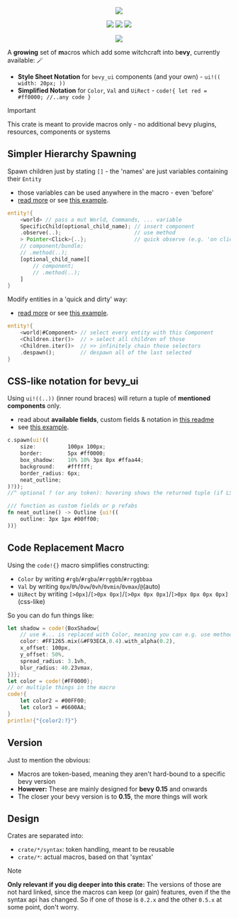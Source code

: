 <p align="center">
    <img src="https://github.com/user-attachments/assets/829a86b8-8dc4-4403-9da4-536daaefbd11">
</p>
<p align="center">
    <a href="https://github.com/dekirisu/mevy" style="position:relative"><img src="https://img.shields.io/badge/github-dekirisu/mevy-ee6677"></a>
    <a href="https://crates.io/crates/mevy" style="position:relative"><img src="https://img.shields.io/crates/v/mevy"></a>
    <a href="https://discord.gg/kevWvBuPFg" style="position:relative"><img src="https://img.shields.io/discord/515100001903312898"></a>
</p>

<p align="center">
    <img src="https://github.com/user-attachments/assets/891599e8-98a9-4d32-9f6e-6dfa76e51a31">
</p

A **growing** set of **m**acros which add some witchcraft into b**evy**, currently available: 🪄
- **Style Sheet Notation** for `bevy_ui` components (and your own) - `ui!(( width: 20px; ))`
- **Simplified Notation** for `Color`, `Val` and `UiRect` - `code!{ let red = #ff0000; //..any code }`

> [!IMPORTANT]
> This crate is meant to provide macros only - no additional bevy plugins, resources, components or systems

## Simpler Hierarchy Spawning
Spawn children just by stating `[]` - the 'names' are just variables containing their `Entity`
- those variables can be used anywhere in the macro - even 'before'
- [read more](crates/ecs/README.md) or see [this example](examples/ecs_simple_spawn.rs).

```rust
entity!{
    <world> // pass a mut World, Commands, ... variable
    SpecificChild(optional_child_name); // insert component
    .observe(..);                       // use method
    > Pointer<Click>{..};               // quick observe (e.g. 'on click')
    // component/bundle;
    // .method(..);
    [optional_child_name][
        // component;
        // .method(..);
    ]
}
```

Modify entities in a 'quick and dirty' way: 
- [read more](crates/ecs/README.md) or see [this example](examples/entity_macro.rs).

```rust
entity!{
    <world|#Component> // select every entity with this Component
    <Children.iter()>  // > select all children of those
    <Children.iter()>  // >> infinitely chain those selectors
    .despawn();        // despawn all of the last selected
}
```

## CSS-like notation for bevy_ui
Using `ui!((..))` (inner round braces) will return a tuple of **mentioned components** only.
- read about **available fields**, custom fields & notation in [this readme](crates/ui/README.md)
- see [this example](examples/ui_bundle.rs).
```rust
c.spawn(ui!((
    size:          100px 100px;
    border:        5px #ff0000;
    box_shadow:    10% 10% 3px 8px #ffaa44;
    background:    #ffffff;
    border_radius: 6px;
    neat_outline;
)?));
//^ optional ? (or any token): hovering shows the returned tuple (if LSP used)

/// function as custom fields or p refabs
fn neat_outline() -> Outline {ui!((
    outline: 3px 1px #00ff00;
))}
```

## Code Replacement Macro
Using the `code!{}` macro simplifies constructing:
- `Color` by writing `#rgb`/`#rgba`/`#rrggbb`/`#rrggbbaa`
- `Val` by writing `0px`/`0%`/`0vw`/`0vh`/`0vmin`/`0vmax`/`@`(auto)
- `UiRect` by writing `[>0px]`/`[>0px 0px]`/`[>0px 0px 0px]`/`[>0px 0px 0px 0px]` (css-like)

So you can do fun things like:
```rust
let shadow = code!{BoxShadow{
    // use #... is replaced with Color, meaning you can e.g. use methods 
    color: #FF1265.mix(&#F93ECA,0.4).with_alpha(0.2),
    x_offset: 100px,
    y_offset: 50%,
    spread_radius: 3.1vh,
    blur_radius: 40.23vmax,
}}};
let color = code!{#FF0000};
// or multiple things in the macro
code!{
    let color2 = #00FF00;
    let color3 = #6600AA;
}
println!{"{color2:?}"}
```

## Version
Just to mention the obvious:
- Macros are token-based, meaning they aren't hard-bound to a specific bevy version
- **However:** These are mainly designed for **bevy 0.15** and onwards
- The closer your bevy version is to **0.15**, the more things will work

## Design
Crates are separated into:
- `crate/*/syntax`: token handling, meant to be reusable
- `crate/*`: actual macros, based on that 'syntax'

> [!NOTE]
> **Only relevant if you dig deeper into this crate:** The versions of those are not hard linked, since the macros can keep (or gain) features, even if the the syntax api has changed. So if one of those is `0.2.x` and the other `0.5.x` at some point, don't worry.
